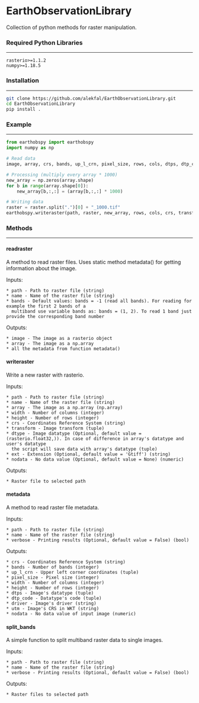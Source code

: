 # EarthObservationLibrary

Collection of python methods for raster manipulation.



### Required Python Libraries

------------------------------------------------

```
rasterio>=1.1.2
numpy>=1.18.5
```

### Installation

------------------------------------------------

```bash
git clone https://github.com/alekfal/EarthObservationLibrary.git
cd EarthObservationLibrary
pip install .
```
### Example

------------------------------------------------

```python
from earthobspy import earthobspy
import numpy as np

# Read data
image, array, crs, bands, up_l_crn, pixel_size, rows, cols, dtps, dtp_code, driver, utm, transform = earthobspy.readraster(path, raster)

# Processing (multiply every array * 1000)
new_array = np.zeros(array.shape)
for b in range(array.shape[0]):
    new_array[b,:,:] = (array[b,:,:] * 1000)

# Writing data
raster = raster.split(".")[0] + "_1000.tif"
earthobspy.writeraster(path, raster, new_array, rows, cols, crs, transform, dtype = ('float32',), nodata = 0)

```

### Methods

------------------------------------------------

#### readraster

A method to read raster files. Uses static method metadata() for getting information about the image.

Inputs:

    * path - Path to raster file (string)
    * name - Name of the raster file (string)
    * bands - Default values: bands = -1 (read all bands). For reading for example the first 2 bands of a
      multiband use variable bands as: bands = (1, 2). To read 1 band just provide the corresponding band number

Outputs:

    * image - The image as a rasterio object
    * array - The image as a np.array
    * all the metadata from function metadata()


####  writeraster

Write a new raster with rasterio.

Inputs:

    * path - Path to raster file (string)
    * name - Name of the raster file (string)
    * array - The image as a np.array (np.array)
    * width - Number of columns (integer)
    * height - Number of rows (integer)
    * crs - Coordinates Reference System (string)
    * transform - Image transform (tuple)
    * dtype - Image datatype (Optional, default value = (rasterio.float32,)). In case of difference in array's datatype and user's datatype
      the script will save data with array's datatype (tuple)
    * ext - Extension (Optional, default value = 'Gtiff') (string)
    * nodata - No data value (Optional, default value = None) (numeric)

Outputs: 

    * Raster file to selected path 

#### metadata

A method to read raster file metadata.

Inputs:

    * path - Path to raster file (string)
    * name - Name of the raster file (string)
    * verbose - Printing results (Optional, default value = False) (bool)

Outputs:

    * crs - Coordinates Reference System (string)
    * bands - Number of bands (integer)
    * up_l_crn - Upper left corner coordinates (tuple)
    * pixel_size - Pixel size (integer)
    * width - Number of columns (integer)
    * height - Number of rows (integer)
    * dtps - Image's datatype (tuple)
    * dtp_code - Datatype's code (tuple)
    * driver - Image's driver (string)
    * utm - Image's CRS in WKT (string)
    * nodata - No data value of input image (numeric)

#### split_bands

A simple function to split multiband raster data to single images.

Inputs:

    * path - Path to raster file (string)
    * name - Name of the raster file (string)
    * verbose - Printing results (Optional, default value = False) (bool)
    
Outputs:

    * Raster files to selected path